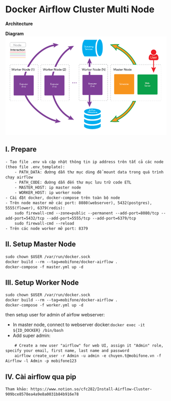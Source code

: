 # **Docker Airflow Cluster Multi Node**

**Architecture**

**Diagram**
![alt text](architecture/diagram.png)

## I. Prepare

~~~~
- Tạo file .env và cập nhật thông tin ip address trên tất cả các node (theo file .env_template):
    - PATH_DATA: đường dẫn thư mục dùng để mount data trong quá trình chạy airflow
    - PATH_CODE: đường dẫn đến thư mục lưu trữ code ETL
    - MASTER_HOST: ip master node
    - WORKER_HOST: ip worker node
- Cài đặt docker, docker-compose trên toàn bộ node
- Trên node master mở các port: 8080(webserver), 5432(postgres), 5555(flower), 6379(redis):
    sudo firewall-cmd --zone=public --permanent --add-port=8080/tcp --add-port=5432/tcp --add-port=5555/tcp --add-port=6379/tcp
    sudo firewall-cmd --reload
- Trên các node worker mở port: 8379
~~~~

## II. Setup Master Node
```
sudo chown $USER /var/run/docker.sock
docker build --rm --tag=mobifone/docker-airflow .
docker-compose -f master.yml up -d
```

## III. Setup Worker Node

```
sudo chown $USER /var/run/docker.sock
docker build --rm --tag=mobifone/docker-airflow .
docker-compose -f worker.yml up -d
```

then setup user for admin of airfow webserver: 

 - In master node, connect to webserver docker:`docker exec -it ${ID_DOCKER} /bin/bash`
 - Add super admin: 
```
    # Create a new user "airflow" for web UI, assign it "Admin" role, specify your email, first name, last name and password
    airflow create_user -r Admin -u admin -e chuyen.t@mobifone.vn -f Airflow -l Admin -p mobifone123
```

## IV. Cài airflow qua pip
```
Tham khảo: https://www.notion.so/cfc282/Install-Airflow-Cluster-909bce8578ea4a9e8a0031b84b916e78
```